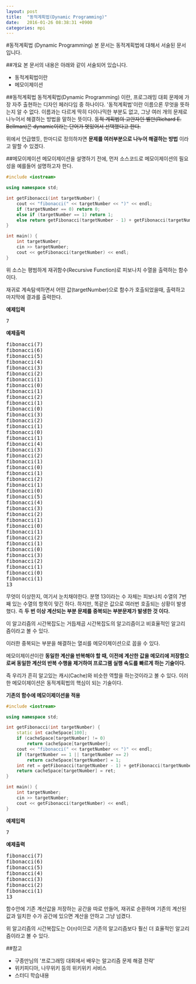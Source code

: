 ```yaml
---
layout: post
title:  "동적계획법(Dynamic Programming)"
date:   2016-01-26 08:38:31 +0900
categories: mpi
---
```


#동적계획법 (Dynamic Programming)
본 문서는 동적계획법에 대해서 서술된 문서입니다.

##개요
본 문서의 내용은 아래와 같이 서술되어 있습니다.

 - 동적계획법이란 
 - 메모이제이션
 
##동적계획법
동적계획법(Dynamic Programming) 이란, 프로그래밍 대회 문제에 가장 자주 출현하는 디자인 페러다임 중 하나이다. '동적계획법'이란 이름으론 무엇을 뜻하는지 알 수 없다. 이름과는 다르게 딱히 다이나믹한 부분도 없고, 그냥 여러 개의 문제로 나누어서 해결하는 방법을 말하는 뜻이다.
<del>동적 계획법의 고안자인 벨만(Richard E. Bellman)은 dynamic이라는 단어가 멋있어서 선택했다고 한다.<del/>

위에서 언급했듯, 한마디로 정의하자면 **문제를 여러부분으로 나누어 해결하는 방법** 이라고 말할 수 있겠다.

##메모이제이션
메모이제이션을 설명하기 전에, 먼저 소스코드로 메모이제이션의 필요성을 예를들어 설명하고자 한다.

```C++
#include <iostream>

using namespace std;

int getFibonacci(int targetNumber) {
    cout << "fibonacci(" << targetNumber << ")" << endl;
    if (targetNumber == 0) return 0;
    else if (targetNumber == 1) return 1;
    else return getFibonacci(targetNumber - 1) + getFibonacci(targetNumber - 2);
}

int main() {
    int targetNumber;
    cin >> targetNumber;
    cout << getFibonacci(targetNumber) << endl;
}

```

위 소스는 평범하게 재귀함수(Recursive Function)로 피보나치 수열을 출력하는 함수이다.

재귀로 계속탐색하면서 어떤 값(targetNumber)으로 함수가 호출되었을때, 출력하고 마지막에 결과를 출력한다.

**예제입력**

<pre>
7
</pre>

**예제출력**

<pre>
fibonacci(7)
fibonacci(6)
fibonacci(5)
fibonacci(4)
fibonacci(3)
fibonacci(2)
fibonacci(1)
fibonacci(0)
fibonacci(1)
fibonacci(2)
fibonacci(1)
fibonacci(0)
fibonacci(3)
fibonacci(2)
fibonacci(1)
fibonacci(0)
fibonacci(1)
fibonacci(4)
fibonacci(3)
fibonacci(2)
fibonacci(1)
fibonacci(0)
fibonacci(1)
fibonacci(2)
fibonacci(1)
fibonacci(0)
fibonacci(5)
fibonacci(4)
fibonacci(3)
fibonacci(2)
fibonacci(1)
fibonacci(0)
fibonacci(1)
fibonacci(2)
fibonacci(1)
fibonacci(0)
fibonacci(3)
fibonacci(2)
fibonacci(1)
fibonacci(0)
fibonacci(1)
13
</pre>

무엇이 이상한지, 여기서 눈치채야한다. 분명 13이라는 수 자체는 피보나치 수열의 7번째 있는 수열의 항목이 맞긴 하다.
하지만, 똑같은 값으로 여러번 호출되는 상황이 발생했다. 즉 **두 번 이상 계산되는 부분 문제를 중복되는 부분문제가 발생한 것 이다.**

이 알고리즘의 시간복잡도는 거듭제곱 시간복잡도의 알고리즘이고 비효율적인 알고리즘이라고 볼 수 있다.

이러한 중복되는 부분을 해결하는 열쇠를 메모이제이션으로 꼽을 수 있다.

메모이제이션이란  **동일한 계산을 반복해야 할 때, 이전에 계산한 값을 메모리에 저장함으로써 동일한 계산의 반복 수행을 제거하여 프로그램 실행 속도를 빠르게 하는 기술이다.**

즉 우리가 흔히 알고있는 캐시(Cache)와 비슷한 역할을 하는것이라고 볼 수 있다. 이러한 메모이제이션은 동적계획법의 핵심이 되는 기술이다.


**기존의 함수에 메모이제이션을 적용**

```C++
#include <iostream>

using namespace std;

int getFibonacci(int targetNumber) {
    static int cacheSpace[100];
    if (cacheSpace[targetNumber] != 0)
        return cacheSpace[targetNumber];
    cout << "fibonacci(" << targetNumber << ")" << endl;
    if (targetNumber == 1 || targetNumber == 2)
        return cacheSpace[targetNumber] = 1;
    int ret = getFibonacci(targetNumber - 1) + getFibonacci(targetNumber - 2);
    return cacheSpace[targetNumber] = ret;
}

int main() {
    int targetNumber;
    cin >> targetNumber;
    cout << getFibonacci(targetNumber) << endl;
}
```


**예제입력**

<pre>
7
</pre>

**예제출력**

<pre>
fibonacci(7)
fibonacci(6)
fibonacci(5)
fibonacci(4)
fibonacci(3)
fibonacci(2)
fibonacci(1)
13
</pre>

함수안에 기존 계산값을 저장하는 공간을 따로 만들어, 재귀로 순환하며 기존의 계산된 값과 일치한 수가 공간에 있으면 계산을 안하고 그냥 넘겼다.

위 알고리즘의 시간복잡도는 O(n)이므로 기존의 알고리즘보다 훨신 더 효율적인 알고리즘이라고 볼 수 있다.

##참고

 - 구종만님의 '프로그래밍 대회에서 배우는 알고리즘 문제 해결 전략'
 - 위키피디아, 나무위키 등의 위키위키 서비스
 - 스터디 학습내용